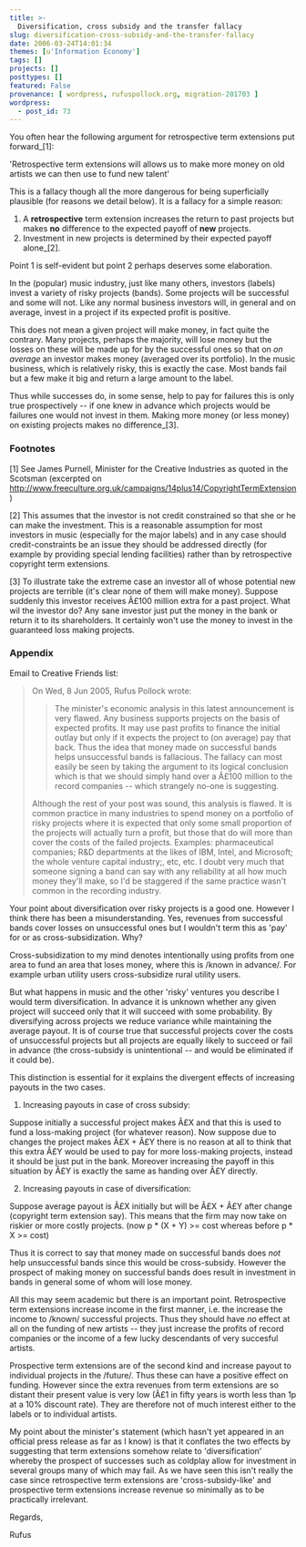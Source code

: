 ```yaml
---
title: >-
  Diversification, cross subsidy and the transfer fallacy
slug: diversification-cross-subsidy-and-the-transfer-fallacy
date: 2006-03-24T14:01:34
themes: [u'Information Economy']
tags: []
projects: []
posttypes: []
featured: False
provenance: [ wordpress, rufuspollock.org, migration-201703 ]
wordpress:
  - post_id: 73
---
```


You often hear the following argument for retrospective term extensions put forward_[1]:

'Retrospective term extensions will allows us to make more money on old artists we can then use to fund new talent'

This is a fallacy though all the more dangerous for being superficially plausible (for reasons we detail below). It is a fallacy for a simple reason: 

  1. A **retrospective** term extension increases the return to past projects but makes **no** difference to the expected payoff of **new** projects.
  2. Investment in new projects is determined by their expected payoff alone_[2].

Point 1 is self-evident but point 2 perhaps deserves some elaboration.
  
In the (popular) music industry, just like many others, investors (labels) invest a variety of risky projects (bands). Some projects will be successful and some will not. Like any normal business investors will, in general and on average, invest in a project if its expected profit is positive.

This does not mean a given project will make money, in fact quite the contrary. Many projects, perhaps the majority, will lose money but the losses on these will be made up  for by the successful ones so that on *on average* an investor makes money (averaged over its portfolio). In the music business, which is relatively risky, this is exactly the case. Most bands fail but a few make it big and return a large amount to the label.

Thus while successes do, in some sense, help to pay for failures this is only true prospectively -- if one knew in advance which projects would be failures one would not invest in them. Making more money (or less money) on existing projects makes no difference_[3].

<h3>Footnotes</h3>

[1] See James Purnell, Minister for the Creative Industries as quoted in the Scotsman (excerpted on <a href="http://www.freeculture.org.uk/campaigns/14plus14/CopyrightTermExtension">
http://www.freeculture.org.uk/campaigns/14plus14/CopyrightTermExtension</a>)

[2] This assumes that the investor is not credit constrained so that she or he can make the investment. This is a reasonable assumption for most investors in music (especially for the major labels) and in any case should credit-constraints be an issue they should be addressed directly (for example by providing special lending facilities) rather than by retrospective copyright term extensions.

[3] To illustrate take the extreme case an investor all of whose potential new projects are terrible (it's clear none of them will make money). Suppose suddenly this investor receives Â£100 million extra for a past project. What wil the investor do? Any sane investor just put the money in the bank or return it to its shareholders. It certainly won't use the money to invest in the guaranteed loss making projects.

<h3>
  Appendix
</h3>

Email to Creative Friends list:

> On Wed, 8 Jun 2005, Rufus Pollock wrote:
>
>
>> The minister's economic analysis in this latest announcement is very
>> flawed. Any business supports projects on the basis of expected profits.
>> It may use past profits to finance the initial outlay but only if it
>> expects the project to (on average) pay that back. Thus the idea that
>> money made on successful bands helps unsuccessful bands is fallacious.
>> The fallacy can most easily be seen by taking the argument to its
>> logical conclusion which is that we should simply hand over a Â£100
>> million to the record companies -- which strangely no-one is suggesting.
>
>
>
> Although the rest of your post was sound, this analysis is flawed.  It is
> common practice in many industries to spend money on a portfolio of risky
> projects where it is expected that only some small proportion of the
> projects will actually turn a profit, but those that do will more than
> cover the costs of the failed projects.  Examples:  pharmaceutical
> companies; R&D departments at the likes of IBM, Intel, and Microsoft; the
> whole venture capital industry;, etc, etc.  I doubt very much that someone
> signing a band can say with any reliability at all how much money they'll
> make, so I'd be staggered if the same practice wasn't common in the
> recording industry.


Your point about diversification over risky projects is a good one. However I think there has been a misunderstanding. Yes, revenues from successful bands cover losses on unsuccessful ones but I wouldn't term this as 'pay' for or as cross-subsidization. Why?

Cross-subsidization to my mind denotes intentionally using profits from one area to fund an area that loses money, where this is /known in advance/. For example urban utility users cross-subsidize rural utility users.

But what happens in music and the other 'risky' ventures you describe I would term diversification. In advance it is unknown whether any given project will succeed only that it will succeed with some probability. By diversifying across projects we reduce variance while maintaining the average payout. It is of course true that successful projects cover the costs of unsuccessful projects but all projects are equally likely to succeed or fail in advance (the cross-subsidy is unintentional -- and would be eliminated if it could be).

This distinction is essential for it explains the divergent effects of increasing payouts in the two cases.

1. Increasing payouts in case of cross subsidy:

Suppose initially a successful project makes Â£X and that this is used to fund a loss-making project (for whatever reason). Now suppose due to changes the project makes Â£X + Â£Y there is no reason at all to think that this extra Â£Y would be used to pay for more loss-making projects, instead it should be just put in the bank. Moreover increasing the payoff in this situation by Â£Y is exactly the same as handing over Â£Y directly.

2. Increasing payouts in case of diversification:

Suppose average payout is Â£X initially but will be Â£X + Â£Y after change (copyright term extension say). This means that the firm may now take on riskier or more costly projects.
(now p * (X + Y) >= cost whereas before p * X >= cost)

Thus it is correct to say that money made on successful bands does *not* help unsuccessful bands since this would be cross-subsidy. However the prospect of making money on successful bands does result in investment in bands in general some of whom will lose money.

All this may seem academic but there is an important point. Retrospective term extensions increase income in the first manner, i.e. the increase the income to /known/ successful projects. Thus they should have *no* effect at all on the funding of new artists -- they just increase the profits of record companies or the income of a few lucky descendants of very succesful artists.

Prospective term extensions are of the second kind and increase payout to individual projects in the /future/. Thus these can have a positive effect on funding. However since the extra revenues from term extensions are so distant their present value is very low (Â£1 in fifty years is worth less than 1p  at a 10% discount rate). They are therefore not of much interest either to the labels or to individual artists.

My point about the minister's statement (which hasn't yet appeared in an official press release as far as I know) is that it conflates the two effects by suggesting that term extensions somehow relate to 'diversification' whereby the prospect of successes such as coldplay allow for investment in several groups many of which may fail. As we have seen this isn't really the case since retrospective term extensions are 'cross-subsidy-like' and prospective term extensions increase revenue so minimally as to be practically irrelevant.

Regards,

Rufus

